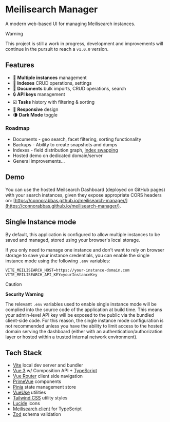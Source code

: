 # Meilisearch Manager

A modern web-based UI for managing Meilisearch instances.

> [!WARNING]
> This project is still a work in progress, development and improvements will continue in the pursuit to reach a `v1.0.0` version.

## Features

-   :rocket: **Multiple instances** management
-   :open_file_folder: **Indexes** CRUD operations, settings
-   :page_facing_up: **Documents** bulk imports, CRUD operations, search
-   :lock: **API keys** management
-   :ballot_box_with_check: **Tasks** history with filtering & sorting
-   :iphone: **Responsive** design
-   :waning_crescent_moon: **Dark Mode** toggle

### Roadmap

-   Documents - geo search, facet filtering, sorting functionality
-   Backups - Ability to create snapshots and dumps
-   Indexes - field distribution graph, [index swapping](https://www.meilisearch.com/docs/learn/getting_started/indexes#swapping-indexes)
-   Hosted demo on dedicated domain/server
-   General improvements...

## Demo

You can use the hosted Meilsearch Dashboard (deployed on GitHub pages) with your search instances, given they expose appropriate CORS headers on: [https://connorabbas.github.io/meilisearch-manager/](https://connorabbas.github.io/meilisearch-manager/).

## Single Instance mode

By default, this application is configured to allow multiple instances to be saved and managed, stored using your browser's local storage.

If you only need to manage one instance and don't want to rely on browser storage to save your instance credentials, you can enable the single instance mode using the following `.env` variables:

```
VITE_MEILISEARCH_HOST=https://your-instance-domain.com
VITE_MEILISEARCH_API_KEY=yourInstanceKey
```

> [!CAUTION]
>
> **Security Warning**
>
> The relevant `.env` variables used to enable single instance mode will be complied into the source code of the application at build time. This means your admin-level API key will be exposed to the public via the bundled client-side code. For this reason, the single instance mode configuration is not recommended unless you have the ability to limit access to the hosted domain serving the dashboard (either with an authentication/authorization layer or hosted within a trusted internal network environment).

## Tech Stack

-   [Vite](https://vite.dev/) local dev server and bundler
-   [Vue 3](https://vuejs.org/) w/ Composition API + [TypeScript](https://www.typescriptlang.org/)
-   [Vue Router](https://router.vuejs.org/) client side navigation
-   [PrimeVue](https://primevue.org/) components
-   [Pinia](https://pinia.vuejs.org/) state management store
-   [VueUse](https://vueuse.org/) utilities
-   [Tailwind CSS](https://tailwindcss.com/) utility styles
-   [Lucide](https://lucide.dev/) icons
-   [Meilisearch client](https://github.com/meilisearch/meilisearch-js) for TypeScript
-   [Zod](https://zod.dev/) schema validation